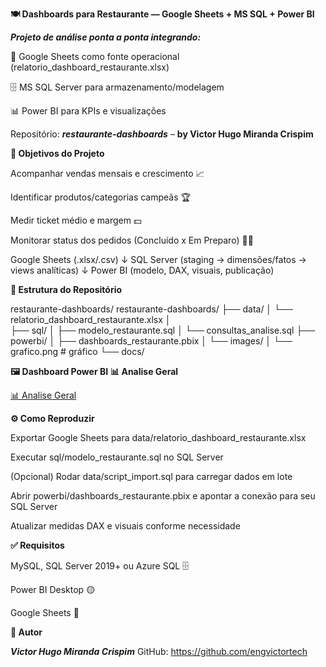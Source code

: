 **🍽️ Dashboards para Restaurante — Google Sheets + MS SQL + Power BI**

***Projeto de análise ponta a ponta integrando:***

🧾 Google Sheets como fonte operacional (relatorio_dashboard_restaurante.xlsx)

🗄️ MS SQL Server para armazenamento/modelagem

📊 Power BI para KPIs e visualizações

Repositório: ***restaurante-dashboards*** – **by Victor Hugo Miranda Crispim**

**🎯 Objetivos do Projeto**

Acompanhar vendas mensais e crescimento 📈

Identificar produtos/categorias campeãs 🏆

Medir ticket médio e margem 💵

Monitorar status dos pedidos (Concluído x Em Preparo) 🧑‍🍳

Google Sheets (.xlsx/.csv)
        ↓
SQL Server (staging → dimensões/fatos → views analíticas)
        ↓
Power BI (modelo, DAX, visuais, publicação)

**📂 Estrutura do Repositório**

restaurante-dashboards/
restaurante-dashboards/
├── data/
│  └── relatorio_dashboard_restaurante.xlsx
│   
├── sql/
│   ├── modelo_restaurante.sql
│   └── consultas_analise.sql 
├── powerbi/
│   ├── dashboards_restaurante.pbix
│   └── images/
│       └── grafico.png    # gráfico 
└── docs/

**🖼️ Dashboard Power BI**
**📊 Analise Geral**

[📊 Analise Geral](/images/grafico.png)



**⚙️ Como Reproduzir**

Exportar Google Sheets para data/relatorio_dashboard_restaurante.xlsx

Executar sql/modelo_restaurante.sql no SQL Server

(Opcional) Rodar data/script_import.sql para carregar dados em lote

Abrir powerbi/dashboards_restaurante.pbix e apontar a conexão para seu SQL Server

Atualizar medidas DAX e visuais conforme necessidade

**✅ Requisitos**

MySQL, SQL Server 2019+ ou Azure SQL 🗄️

Power BI Desktop 🟡

Google Sheets 🧾

**👤 Autor**

***Victor Hugo Miranda Crispim***
GitHub: https://github.com/engvictortech


   


    


